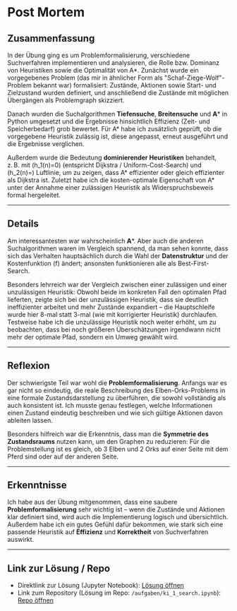 # Post Mortem

## Zusammenfassung

In der Übung ging es um Problemformalisierung, verschiedene Suchverfahren implementieren und analysieren, die Rolle bzw. Dominanz von Heuristiken sowie die Optimalität von A*. Zunächst wurde ein vorgegebenes Problem (das mir in ähnlicher Form als "Schaf-Ziege-Wolf"-Problem bekannt war) formalisiert: Zustände, Aktionen sowie Start- und Zielzustand wurden definiert, und anschließend die Zustände mit möglichen Übergängen als Problemgraph skizziert.  

Danach wurden die Suchalgorithmen **Tiefensuche**, **Breitensuche** und **A*** in Python umgesetzt und die Ergebnisse hinsichtlich Effizienz (Zeit- und Speicherbedarf) grob bewertet. Für A* habe ich zusätzlich geprüft, ob die vorgegebene Heuristik zulässig ist, diese angepasst, erneut ausgeführt und die Ergebnisse verglichen.  

Außerdem wurde die Bedeutung **dominierender Heuristiken** behandelt, z. B. mit \(h_1(n)=0\) (entspricht Dijkstra / Uniform-Cost-Search) und \(h_2(n)=\) Luftlinie, um zu zeigen, dass A* effizienter oder gleich effizienter als Dijkstra ist. Zuletzt habe ich die kosten-optimale Eigenschaft von A* unter der Annahme einer zulässigen Heuristik als Widerspruchsbeweis formal hergeleitet.

---

## Details

Am interessantesten war wahrscheinlich **A***. Aber auch die anderen Suchalgorithmen waren im Vergleich spannend, da man sehen konnte, dass sich das Verhalten hauptsächlich durch die Wahl der **Datenstruktur** und der Kostenfunktion \(f\) ändert; ansonsten funktionieren alle als Best-First-Search.  

Besonders lehrreich war der Vergleich zwischen einer zulässigen und einer unzulässigen Heuristik: Obwohl beide im konkreten Fall den optimalen Pfad lieferten, zeigte sich bei der unzulässigen Heuristik, dass sie deutlich ineffizienter arbeitet und mehr Zustände expandiert – die Hauptschleife wurde hier 8-mal statt 3-mal (wie mit korrigierter Heuristik) durchlaufen. Testweise habe ich die unzulässige Heuristik noch weiter erhöht, um zu beobachten, dass bei noch größeren Überschätzungen irgendwann nicht mehr der optimale Pfad, sondern ein Umweg gewählt wird.

---

## Reflexion

Der schwierigste Teil war wohl die **Problemformalisierung**. Anfangs war es gar nicht so eindeutig, die reale Beschreibung des Elben-Orks-Problems in eine formale Zustandsdarstellung zu überführen, die sowohl vollständig als auch konsistent ist. Ich musste genau festlegen, welche Informationen einen Zustand eindeutig beschreiben und wie sich gültige Aktionen davon ableiten lassen.  

Besonders hilfreich war die Erkenntnis, dass man die **Symmetrie des Zustandsraums** nutzen kann, um den Graphen zu reduzieren: Für die Problemstellung ist es gleich, ob 3 Elben und 2 Orks auf einer Seite mit dem Pferd sind oder auf der anderen Seite.

---

## Erkenntnisse

Ich habe aus der Übung mitgenommen, dass eine saubere **Problemformalisierung** sehr wichtig ist – wenn die Zustände und Aktionen klar definiert sind, wird auch die Implementierung logisch und übersichtlich. Außerdem habe ich ein gutes Gefühl dafür bekommen, wie stark sich eine passende Heuristik auf **Effizienz** und **Korrektheit** von Suchverfahren auswirkt.

---

## Link zur Lösung / Repo

- Direktlink zur Lösung (Jupyter Notebook): [Lösung öffnen](Link_zum_Notebook_einfügen)  
- Link zum Repository (Lösung im Repo: `/aufgaben/ki_1_search.ipynb`): [Repo öffnen](Link_zum_Repo_einfügen)
